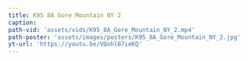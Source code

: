 ```yaml
---
title: K95 8A Gore Mountain NY 2
caption:
path-vid: 'assets/vids/K95_8A_Gore_Mountain_NY_2.mp4'
path-poster: 'assets/images/posters/K95_8A_Gore_Mountain_NY_2.jpg'
yt-url: 'https://youtu.be/VQohl07ieKQ'
---
```

